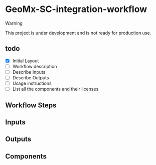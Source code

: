 # GeoMx-SC-integration-workflow

> [!WARNING]
> This project is under development and is not ready for production use.

## todo

- [x] Initial Layout
- [ ] Workflow description
- [ ] Describe Inputs
- [ ] Describe Outputs
- [ ] Usage instructions
- [ ] List all the components and their licenses

## Workflow Steps

## Inputs

## Outputs

## Components

